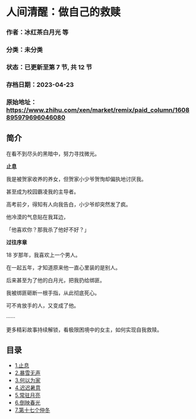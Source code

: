 # 人间清醒：做自己的救赎

### 作者：冰红茶白月光 等

### 分类：未分类

### 状态：已更新至第 7 节, 共 12 节

### 存档日期：2023-04-23

### 原始地址：https://www.zhihu.com/xen/market/remix/paid_column/1608895979696046080


## 简介
在看不到尽头的黑暗中，努力寻找微光。


**止息**


我是被贺家收养的养女，但贺家小少爷贺恂却偏执地讨厌我。


甚至成为校园霸凌我的主导者。


高考前夕，得知有人向我告白，小少爷却突然发了疯。


他冷漠的气息贴在我耳边，


「他喜欢你？那我杀了他好不好？」


**过往序章**


18 岁那年，我喜欢上一个男人。


在一起五年，才知道原来他一直心里装的是别人。


后来甚至为了他的白月光，把我扔给绑匪。


我被绑匪砸断一根手指，从此彻底死心。


可不肯放手的人，又变成了他。


······


更多精彩故事持续解锁，看极限困境中的女主，如何实现自我救赎。




## 目录
- [1.止息](1.止息.md)<!-- 2023-02-15 06:24 -->
- [2.暴雪无声](2.暴雪无声.md)<!-- 2023-03-10 08:18 -->
- [3.何以为家](3.何以为家.md)<!-- 2023-03-22 09:46 -->
- [4.迟迟暑意](4.迟迟暑意.md)<!-- 2023-03-31 07:19 -->
- [5.常驻月亮](5.常驻月亮.md)<!-- 2023-04-11 06:14 -->
- [6.倒映春光](6.倒映春光.md)<!-- 2023-04-17 10:24 -->
- [7.第十七个仲冬](7.第十七个仲冬.md)<!-- 2023-04-20 09:58 -->